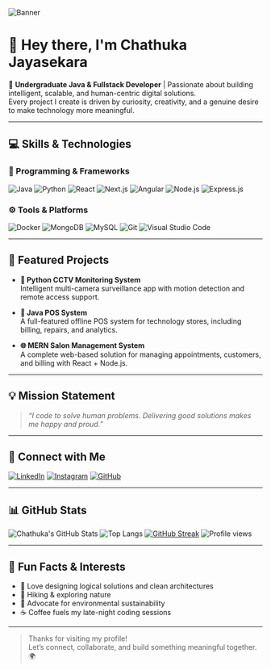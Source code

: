 ![Banner](https://user-images.githubusercontent.com/placeholder/banner.png)

# 👋 Hey there, I'm **Chathuka Jayasekara**

🚀 **Undergraduate Java & Fullstack Developer** | Passionate about building intelligent, scalable, and human-centric digital solutions.  
Every project I create is driven by curiosity, creativity, and a genuine desire to make technology more meaningful.

---

## 💻 Skills & Technologies

### 🧠 Programming & Frameworks
![Java](https://img.shields.io/badge/Java-ED8B00?style=for-the-badge&logo=java&logoColor=white)
![Python](https://img.shields.io/badge/Python-3776AB?style=for-the-badge&logo=python&logoColor=white)
![React](https://img.shields.io/badge/React-20232A?style=for-the-badge&logo=react&logoColor=61DAFB)
![Next.js](https://img.shields.io/badge/Next.js-000000?style=for-the-badge&logo=nextdotjs&logoColor=white)
![Angular](https://img.shields.io/badge/Angular-DD0031?style=for-the-badge&logo=angular&logoColor=white)
![Node.js](https://img.shields.io/badge/Node.js-339933?style=for-the-badge&logo=node.js&logoColor=white)
![Express.js](https://img.shields.io/badge/Express.js-404D59?style=for-the-badge&logo=express&logoColor=white)

### ⚙️ Tools & Platforms
![Docker](https://img.shields.io/badge/Docker-2496ED?style=for-the-badge&logo=docker&logoColor=white)
![MongoDB](https://img.shields.io/badge/MongoDB-47A248?style=for-the-badge&logo=mongodb&logoColor=white)
![MySQL](https://img.shields.io/badge/MySQL-005C84?style=for-the-badge&logo=mysql&logoColor=white)
![Git](https://img.shields.io/badge/Git-F05033?style=for-the-badge&logo=git&logoColor=white)
![Visual Studio Code](https://img.shields.io/badge/VS%20Code-0078D4?style=for-the-badge&logo=visualstudiocode&logoColor=white)

---

## 🌟 Featured Projects

- **🧠 Python CCTV Monitoring System**  
  Intelligent multi-camera surveillance app with motion detection and remote access support.

- **💼 Java POS System**  
  A full-featured offline POS system for technology stores, including billing, repairs, and analytics.

- **🌐 MERN Salon Management System**  
  A complete web-based solution for managing appointments, customers, and billing with React + Node.js.

---

## 💡 Mission Statement

> _“I code to solve human problems. Delivering good solutions makes me happy and proud.”_

---

## 🔗 Connect with Me

[![LinkedIn](https://img.shields.io/badge/LinkedIn-0A66C2?style=for-the-badge&logo=linkedin&logoColor=white)](https://www.linkedin.com/in/chathuka-jayasekara-013595216)
[![Instagram](https://img.shields.io/badge/Instagram-E4405F?style=for-the-badge&logo=instagram&logoColor=white)](https://www.instagram.com/chathux_j/)
[![GitHub](https://img.shields.io/badge/GitHub-171515?style=for-the-badge&logo=github&logoColor=white)](https://github.com/chathuka55)

---

## 📊 GitHub Stats

![Chathuka's GitHub Stats](https://github-readme-stats.vercel.app/api?username=chathuka55&show_icons=true&theme=radical)
![Top Langs](https://github-readme-stats.vercel.app/api/top-langs/?username=chathuka55&layout=compact&theme=radical)
[![GitHub Streak](https://github-readme-streak-stats.herokuapp.com/?user=chathuka55&theme=radical)](https://git.io/streak-stats)
![Profile views](https://komarev.com/ghpvc/?username=chathuka55&label=Profile%20views&color=0e75b6&style=flat)


---

## 🎒 Fun Facts & Interests

- 🧩 Love designing logical solutions and clean architectures  
- 🥾 Hiking & exploring nature  
- 🌱 Advocate for environmental sustainability  
- ☕ Coffee fuels my late-night coding sessions  

---

> Thanks for visiting my profile!  
> Let’s connect, collaborate, and build something meaningful together. 🌍
